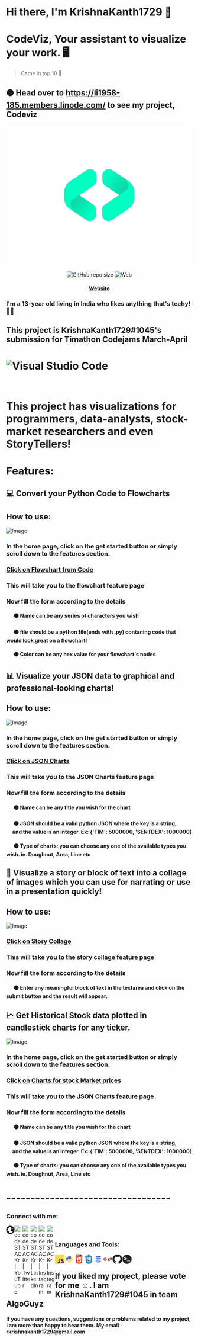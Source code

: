 # Hi there, I'm KrishnaKanth1729  👋
#  CodeViz, Your assistant to visualize your work. 🖥️
> Came in top 10 🥳
## 🟠 Head over to https://li1958-185.members.linode.com/ to see my project, Codeviz


<div align="center">

![CodeViz Logo](static/code-removebg-preview.png)

![GitHub repo size](https://img.shields.io/github/repo-size/KrishnaKanth1729/CodeViz---TWT-CODEJAM-Timathon-4)
![Web](https://img.shields.io/badge/Platform-Web-green)


#### [Website](https://li1958-185.members.linode.com)

</div>

### I'm a 13-year old living in India who likes anything that's techy! 👨‍💻
## This project is KrishnaKanth1729#1045's submission for Timathon Codejams March-April
# <img align="center" alt="Visual Studio Code" width="300px" src="https://cdn.discordapp.com/attachments/511344731608055818/763430494393204736/bannerbig.png" />

<br>

# This project has visualizations for programmers, data-analysts, stock-market researchers and even StoryTellers!
# Features:
## 💻 Convert your Python Code to Flowcharts
## How to use:
![Image](https://media.giphy.com/media/BrxtBALK9pGfiGGg74/giphy.gif)
### In the home page, click on the get started button or simply scroll down to the features section.
### **[Click on Flowchart from Code ](https://li1958-185.members.linode.com/flow)**
### This will take you to the flowchart feature page
### Now fill the form according to the details
#### &nbsp; &nbsp; &nbsp; 🟠 Name can be any series of characters you wish
#### &nbsp; &nbsp; &nbsp; 🟠 file should be a python file(ends with .py) contaning code that would look great on a flowchart!
#### &nbsp; &nbsp; &nbsp; 🟠 Color can be any hex value for your flowchart's nodes
## 📊 Visualize your JSON data to graphical and professional-looking charts!
## How to use:
![Image](https://media.giphy.com/media/y7anJF1IVG3GnKvjvD/giphy.gif)
### In the home page, click on the get started button or simply scroll down to the features section.
### **[Click on JSON Charts ](https://li2160-199.members.linode.com/yt)**
### This will take you to the JSON Charts feature page
### Now fill the form according to the details
#### &nbsp; &nbsp; &nbsp; 🟠 Name can be any title you wish for the chart 
#### &nbsp; &nbsp; &nbsp; 🟠 JSON should be a valid python JSON where the key is a string, <br>  &nbsp; &nbsp; &nbsp;and the value is an integer. Ex: {'TIM': 5000000, 'SENTDEX': 1000000}
#### &nbsp; &nbsp; &nbsp; 🟠 Type of charts: you can choose any one of the available types you wish. ie. Doughnut, Area, Line etc
## 💬 Visualize a story or block of text into a collage of images which you can use for narrating or use in a presentation quickly!
## How to use:
![Image](https://media.giphy.com/media/BYvQDT17avsRQAi8Nc/giphy.gif)
### **[Click on Story Collage ](https://li1958-185.members.linode.com/viz)**
### This will take you to the story collage feature page
### Now fill the form according to the details
#### &nbsp; &nbsp; &nbsp; 🟠 Enter any meaningful block of text in the textarea and click on the submit button and the result will appear.
## 🗠 Get Historical Stock data plotted in candlestick charts for any ticker.
![Image](https://media.giphy.com/media/VvMIRFAqw3tnvbx9Gv/giphy.gif)
### In the home page, click on the get started button or simply scroll down to the features section.
### **[Click on Charts for stock Market prices ](https://li2160-199.members.linode.com/stock)**
### This will take you to the JSON Charts feature page
### Now fill the form according to the details
#### &nbsp; &nbsp; &nbsp; 🟠 Name can be any title you wish for the chart 
#### &nbsp; &nbsp; &nbsp; 🟠 JSON should be a valid python JSON where the key is a string, <br>  &nbsp; &nbsp; &nbsp;and the value is an integer. Ex: {'TIM': 5000000, 'SENTDEX': 1000000}
#### &nbsp; &nbsp; &nbsp; 🟠 Type of charts: you can choose any one of the available types you wish. ie. Doughnut, Area, Line etc
# ----------------------------------
### Connect with me:

<img align="left" alt="codeSTACKr.com" width="22px" src="https://raw.githubusercontent.com/iconic/open-iconic/master/svg/globe.svg" />
<img align="left" alt="codeSTACKr | YouTube" width="22px" src="https://cdn.jsdelivr.net/npm/simple-icons@v3/icons/youtube.svg" />
<img align="left" alt="codeSTACKr | Twitter" width="22px" src="https://cdn.jsdelivr.net/npm/simple-icons@v3/icons/twitter.svg" />
<img align="left" alt="codeSTACKr | LinkedIn" width="22px" src="https://cdn.jsdelivr.net/npm/simple-icons@v3/icons/linkedin.svg" />
<img align="left" alt="codeSTACKr | Instagram" width="22px" src="https://cdn.jsdelivr.net/npm/simple-icons@v3/icons/instagram.svg" />
<img align="left" alt="codeSTACKr | Instagram" width="22px" src="https://cdn.jsdelivr.net/npm/simple-icons@v3/icons/discord.svg" />

<br />

### Languages and Tools:
<img align="left" alt="JavaScript" width="26px" src="https://raw.githubusercontent.com/github/explore/80688e429a7d4ef2fca1e82350fe8e3517d3494d/topics/javascript/javascript.png" />
<img align="left" alt="JavaScript" width="26px" src="https://raw.githubusercontent.com/github/explore/80688e429a7d4ef2fca1e82350fe8e3517d3494d/topics/python/python.png" />
<img align="left" alt="HTML5" width="26px" src="https://raw.githubusercontent.com/github/explore/80688e429a7d4ef2fca1e82350fe8e3517d3494d/topics/html/html.png" />
<img align="left" alt="CSS3" width="26px" src="https://raw.githubusercontent.com/github/explore/80688e429a7d4ef2fca1e82350fe8e3517d3494d/topics/css/css.png" />



<img align="left" alt="SQL" width="26px" src="https://raw.githubusercontent.com/github/explore/80688e429a7d4ef2fca1e82350fe8e3517d3494d/topics/sql/sql.png" />
<img align="left" alt="Git" width="26px" src="https://raw.githubusercontent.com/github/explore/80688e429a7d4ef2fca1e82350fe8e3517d3494d/topics/git/git.png" />
<img align="left" alt="GitHub" width="26px" src="https://raw.githubusercontent.com/github/explore/78df643247d429f6cc873026c0622819ad797942/topics/github/github.png" />
<img align="left" alt="Terminal" width="26px" src="https://raw.githubusercontent.com/github/explore/80688e429a7d4ef2fca1e82350fe8e3517d3494d/topics/terminal/terminal.png" />

<br />

## If you liked my project, please vote for me ☺️. I am KrishnaKanth1729#1045 in team AlgoGuyz
#### If you have any questions, suggestions or problems related to my project, I am more than happy to hear them. My email - rkrishnakanth1729@gmail.com

